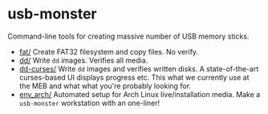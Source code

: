 # usb-monster

Command-line tools for creating massive number of USB memory sticks.

 * [fat/](fat/README.md) Create FAT32 filesystem and copy files. No verify.
 * [dd/](dd/README.md) Write `dd` images. Verifies all media.
 * [dd-curses/](dd-curses/README.md) Write `dd` images and verifies written disks.
   A state-of-the-art curses-based UI displays progress etc. This what we currently use
   at the MEB and what what you're probably looking for.
 * [env_arch/](env_arch/README.md) Automated setup for Arch Linux live/installation media.
   Make a `usb-monster` workstation with an one-liner!
